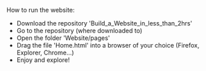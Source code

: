 How to run the website: 
   - Download the repository 'Build_a_Website_in_less_than_2hrs' 
   - Go to the repository (where downloaded to) 
   - Open the folder 'Website/pages' 
   - Drag the file 'Home.html' into a browser of your choice (Firefox, Explorer, Chrome...) 
   - Enjoy and explore!
